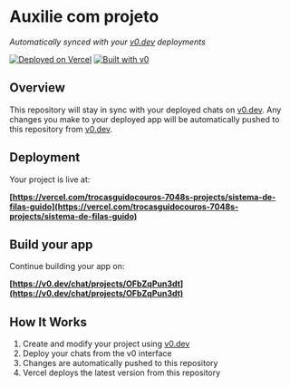 # Auxilie com projeto

*Automatically synced with your [v0.dev](https://v0.dev) deployments*

[![Deployed on Vercel](https://img.shields.io/badge/Deployed%20on-Vercel-black?style=for-the-badge&logo=vercel)](https://vercel.com/trocasguidocouros-7048s-projects/sistema-de-filas-guido)
[![Built with v0](https://img.shields.io/badge/Built%20with-v0.dev-black?style=for-the-badge)](https://v0.dev/chat/projects/OFbZqPun3dt)

## Overview

This repository will stay in sync with your deployed chats on [v0.dev](https://v0.dev).
Any changes you make to your deployed app will be automatically pushed to this repository from [v0.dev](https://v0.dev).

## Deployment

Your project is live at:

**[https://vercel.com/trocasguidocouros-7048s-projects/sistema-de-filas-guido](https://vercel.com/trocasguidocouros-7048s-projects/sistema-de-filas-guido)**

## Build your app

Continue building your app on:

**[https://v0.dev/chat/projects/OFbZqPun3dt](https://v0.dev/chat/projects/OFbZqPun3dt)**

## How It Works

1. Create and modify your project using [v0.dev](https://v0.dev)
2. Deploy your chats from the v0 interface
3. Changes are automatically pushed to this repository
4. Vercel deploys the latest version from this repository
